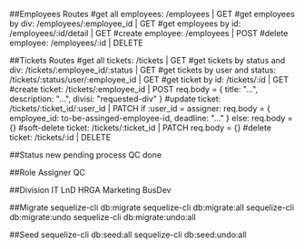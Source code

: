 ##Employees Routes
#get all employees: /employees | GET
#get employees by div: /employees/:employee_id | GET
#get employees by id: /employees/:id/detail | GET
#create employee: /employees | POST
#delete employee: /employees/:id | DELETE

##Tickets Routes
#get all tickets: /tickets | GET
#get tickets by status and div: /tickets/:employee_id/:status | GET
#get tickets by user and status: /tickets/:status/user/:employee_id | GET
#get ticket by id: /tickets/:id | GET
#create ticket: /tickets/:employee_id | POST
    req.body = {
        title: "...",
        description: "...",
        divisi: "requested-div"
    }
#update ticket: /tickets/:ticket_id/:user_id | PATCH
    if :user_id = assigner:
        req.body = {
            employee_id: to-be-assinged-employee-id, 
            deadline: "..."
            }
    else: req.body = {}
#soft-delete ticket: /tickets/:ticket_id | PATCH
    req.body = {}
#delete ticket: /tickets/:id | DELETE

##Status
new
pending
process
QC
done

##Role
Assigner
QC

##Division
IT
LnD
HRGA
Marketing
BusDev

##Migrate
sequelize-cli db:migrate
sequelize-cli db:migrate:all
sequelize-cli db:migrate:undo
sequelize-cli db:migrate:undo:all

##Seed
sequelize-cli db:seed:all
sequelize-cli db:seed:undo:all